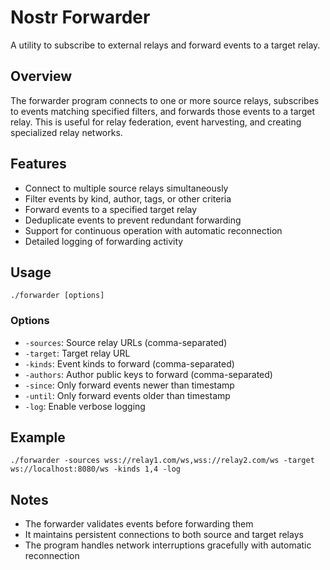 # Nostr Forwarder

A utility to subscribe to external relays and forward events to a target relay.

## Overview

The forwarder program connects to one or more source relays, subscribes to events matching specified filters, and forwards those events to a target relay. This is useful for relay federation, event harvesting, and creating specialized relay networks.

## Features

- Connect to multiple source relays simultaneously
- Filter events by kind, author, tags, or other criteria
- Forward events to a specified target relay
- Deduplicate events to prevent redundant forwarding
- Support for continuous operation with automatic reconnection
- Detailed logging of forwarding activity

## Usage

```
./forwarder [options]
```

### Options

- `-sources`: Source relay URLs (comma-separated)
- `-target`: Target relay URL
- `-kinds`: Event kinds to forward (comma-separated)
- `-authors`: Author public keys to forward (comma-separated)
- `-since`: Only forward events newer than timestamp
- `-until`: Only forward events older than timestamp
- `-log`: Enable verbose logging

## Example

```
./forwarder -sources wss://relay1.com/ws,wss://relay2.com/ws -target ws://localhost:8080/ws -kinds 1,4 -log
```

## Notes

- The forwarder validates events before forwarding them
- It maintains persistent connections to both source and target relays
- The program handles network interruptions gracefully with automatic reconnection
